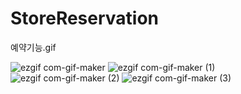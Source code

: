 # StoreReservation

예약기능.gif


![ezgif com-gif-maker](https://user-images.githubusercontent.com/63783625/118861455-7bf56c00-b917-11eb-9494-6dfb33904a90.gif)
![ezgif com-gif-maker (1)](https://user-images.githubusercontent.com/63783625/118861458-7c8e0280-b917-11eb-8b92-b2d34baa0bf8.gif)
![ezgif com-gif-maker (2)](https://user-images.githubusercontent.com/63783625/118861462-7d269900-b917-11eb-8f63-83552bf3875a.gif)
![ezgif com-gif-maker (3)](https://user-images.githubusercontent.com/63783625/118861464-7e57c600-b917-11eb-9561-b0ad13ea918a.gif)
